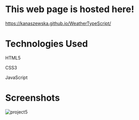 # This web page is hosted here!
https://kanaszewska.github.io/WeatherTypeScript/


# Technologies Used
HTML5

CSS3

JavaScript



# Screenshots

![project5](https://user-images.githubusercontent.com/106904594/201998695-64551f05-0e3b-4ca3-9594-72ddb78e9da3.jpg)
